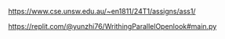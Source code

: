 https://www.cse.unsw.edu.au/~en1811/24T1/assigns/ass1/

https://replit.com/@yunzhi76/WrithingParallelOpenlook#main.py
